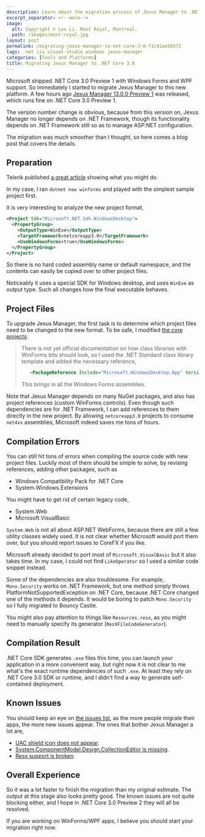 ```yaml
---
description: Learn about the migration process of Jexus Manager to .NET Core 3.0, the challenges faced, and benefits gained from this platform upgrade.
excerpt_separator: <!--more-->
image:
  alt: Copyright © Lex Li. Mont Royal, Montreal.
  path: /images/mont-royal.jpg
layout: post
permalink: /migrating-jexus-manager-to-net-core-3-0-f1c41ae50572
tags: .net iis visual-studio windows jexus-manager
categories: [Tools and Platforms]
title: Migrating Jexus Manager to .NET Core 3.0
---
```

Microsoft shipped .NET Core 3.0 Preview 1 with Windows Forms and WPF support. So immediately I started to migrate Jexus Manager to this new platform. A few hours ago [Jexus Manager 13.0.0 Preview 1](https://github.com/jexuswebserver/JexusManager/issues/104) was released, which runs fine on .NET Core 3.0 Preview 1.
<!--more-->

The version number change is obvious, because from this version on, Jexus Manager no longer depends on .NET Framework, though its functionality depends on .NET Framework still so as to manage ASP.NET configuration.

The migration was much smoother than I thought, so here comes a blog post that covers the details.

## Preparation

Telerik published [a great article](https://www.telerik.com/blogs/how-to-update-wpf-winforms-app-to-dotnet-core-3) showing what you might do.

In my case, I ran `dotnet new winforms` and played with the simplest sample project first.

It is very interesting to analyze the new project format,

``` xml
<Project Sdk="Microsoft.NET.Sdk.WindowsDesktop">
  <PropertyGroup>
    <OutputType>WinExe</OutputType>
    <TargetFramework>netcoreapp3.0</TargetFramework>
    <UseWindowsForms>true</UseWindowsForms>
  </PropertyGroup>
</Project>
```

So there is no hard coded assembly name or default namespace, and the contents can easily be copied over to other project files.

Noticeably it uses a special SDK for Windows desktop, and uses `WinExe` as output type. Such all changes how the final executable behaves.

## Project Files

To upgrade Jexus Manager, the first task is to determine which project files need to be changed to the new format. To be safe, I modified [the core projects](https://github.com/jexuswebserver/JexusManager/commit/d883643902c9155c2c886da3f78c9e1cdb4fd9ab).

> There is not yet official documentation on how class libraries with WinForms bits should look, so I used the .NET Standard class library template and added the necessary reference,
> ``` xml
>    <PackageReference Include="Microsoft.WindowsDesktop.App" Version="3.0.0-alpha-27128–4" />
> ```
>
> This brings in all the Windows Forms assemblies.

Note that Jexus Manager depends on many NuGet packages, and also has project references (custom WinForms controls). Even though such dependencies are for .NET Framework, I can add references to them directly in the new project. By allowing `netcoreapp3.0` projects to consume `net4xx` assemblies, Microsoft indeed saves me tons of hours.

## Compilation Errors

You can still hit tons of errors when compiling the source code with new project files. Luckily most of them should be simple to solve, by revising references, adding other packages, such as

* Windows Compatibility Pack for .NET Core
* System.Windows.Extensions

You might have to get rid of certain legacy code,

* System.Web
* Microsoft.VisualBasic

`System.Web` is not all about ASP.NET WebForms, because there are still a few utility classes widely used. It is not clear whether Microsoft would port them over, but you should report issues to CoreFX if you like.

Microsoft already decided to port most of `Microsoft.VisualBasic` but it also takes time. In my case, I could not find `LikeOperator` so I used a similar code snippet instead.

Some of the dependencies are also troublesome. For example, `Mono.Security` works on .NET Framework, but one method simply throws PlatformNotSupportedException on .NET Core, because .NET Core changed one of the methods it depends. It would be boring to patch `Mono.Security` so I fully migrated to Bouncy Castle.

You might also pay attention to things like `Resources.resx`, as you might need to manually specify its generator (`ResXFileCodeGenerator`).

## Compilation Result

.NET Core SDK generates `.exe` files this time, you can launch your application in a more convenient way, but right now it is not clear to me what's the exact runtime dependencies of such `.exe`. At least they rely on .NET Core 3.0 SDK or runtime, and I didn't find a way to generate self-contained deployment.

## Known Issues

You should keep an eye on [the issues list](https://github.com/dotnet/winforms/issues), as the more people migrate their apps, the more new issues appear. The ones that bother Jexus Manager a lot are,

* [UAC shield icon does not appear](https://github.com/dotnet/winforms/issues/192).
* [System.ComponentModel.Design.CollectionEditor is missing](https://github.com/dotnet/winforms/issues/177).
* [Resx support is broken](https://github.com/dotnet/winforms/issues/251).

## Overall Experience

So it was a lot faster to finish the migration than my original estimate. The output at this stage also looks pretty good. The known issues are not quite blocking either, and I hope in .NET Core 3.0 Preview 2 they will all be resolved.

If you are working on WinForms/WPF apps, I believe you should start your migration right now.
